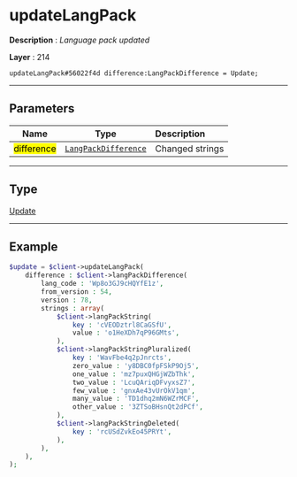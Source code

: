 # updateLangPack

**Description** : *Language pack updated*

**Layer** : 214

```tl
updateLangPack#56022f4d difference:LangPackDifference = Update;
```

---

## Parameters

| Name | Type | Description |
| :---: | :---: | :--- |
| <mark>difference</mark> | [`LangPackDifference`](type/LangPackDifference) | Changed strings |

---

## Type

[Update](type/Update)

---

## Example

```php
$update = $client->updateLangPack(
	difference : $client->langPackDifference(
		lang_code : 'Wp8o3GJ9cHQYfE1z',
		from_version : 54,
		version : 78,
		strings : array(
			$client->langPackString(
				key : 'cVEODztrl8CaGSfU',
				value : 'o1HeXDh7qP96GMts',
			),
			$client->langPackStringPluralized(
				key : 'WavFbe4q2pJnrcts',
				zero_value : 'y8DBC0fpFSkP9Oj5',
				one_value : 'mz7puxQHGjWZbThk',
				two_value : 'LcuQAriqDFvyxsZ7',
				few_value : 'gnxAe43vUrOkV1qm',
				many_value : 'TD1dhq2mN6WZrMCF',
				other_value : '3ZTSoBHsnQt2dPCf',
			),
			$client->langPackStringDeleted(
				key : 'rcUSdZvkEo45PRYt',
			),
		),
	),
);
```